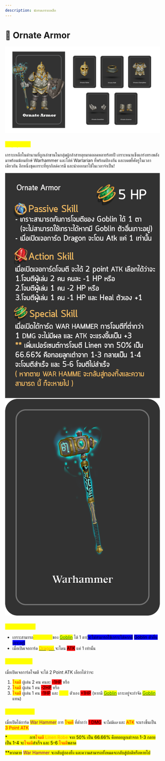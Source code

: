 ```yaml
---
description: นักรบเกราะเหล็ก
---
```


# 🔱 Ornate Armor

![Ornate Armor](<../.gitbook/assets/Ornate Armor.png>)

### <mark style="color:yellow;">ข้อมูลชุดเกราะ</mark>

เกราะเหล็กในตำนานที่ถูกเล่าขานในกลุ่มผู้กล้าสายลุยมาตลอดหลายร้อยปี เกราะหนาแข็งแกร่งทรงพลัง มาพร้อมฆ้อนยักษ์ Warhammer และโล่ห์ Warlarian ที่พร้อมป้องกัน และบดขยี้ศัตรูในเวลาเดียวกัน อีกหนึ่งชุดเกราะที่ทุกกิลด์ควรมี และนำออกมาใช้ในเวลาจำเป็น!

![](<../.gitbook/assets/B (3).png>) ![](<../.gitbook/assets/สำเนาของ warhammer.png>)

### <mark style="color:yellow;">Passive Skill</mark>

* เกราะสามารถ<mark style="color:yellow;">กันการโจมตี</mark>ของ [<mark style="color:green;">Goblin</mark>](../event-card.md#goblin) ได้ 1 ตา(<mark style="background-color:blue;">จะไม่สามารถใช้เกราะได้หากมี</mark> <mark style="color:green;"><mark style="background-color:blue;">Goblin ตัวอื่นเกาะอยู่)<mark style="background-color:blue;"></mark>
* เมื่อเปิดเจอการ์ด [<mark style="color:orange;">Dragon</mark> ](../event-card.md#dragon)จะโดน <mark style="background-color:red;">ATK</mark> แค่ 1 เท่านั้น

### <mark style="color:yellow;">Action Skill</mark>

เมื่อเปิดเจอการ์ดโจมตี จะได้ 2 Point ATK เลือกได้ว่าจะ

1. <mark style="color:red;">โจมตี</mark> ผู้เล่น 2 คน คนละ <mark style="background-color:red;">-1HP</mark> หรือ
2. <mark style="color:red;">โจมตี</mark> ผู้เล่น 1 คน <mark style="background-color:red;">-2HP</mark> หรือ
3. <mark style="color:red;">โจมตี</mark> ผู้เล่น 1 คน <mark style="background-color:red;">-1HP</mark> และ <mark style="color:yellow;">Heal</mark> ตัวเอง <mark style="background-color:red;">+1HP</mark> (หากมี [<mark style="color:green;">Goblin</mark>](../event-card.md#goblin) เกาะอยู่จะกำจัด [<mark style="color:green;">Goblin</mark>](../event-card.md#goblin) แทน)

### <mark style="color:yellow;">Special Skill</mark>

เมื่อเปิดได้การ์ด <mark style="color:purple;">War Hammer</mark> การ <mark style="color:red;">โจมตี</mark> ที่ต่ำกว่า <mark style="background-color:red;">1 DMG</mark> _จะไม่มีผล_ และ <mark style="color:red;">ATK</mark> จะแรงขึ้นเป็น <mark style="color:red;">3 Point ATK</mark>

<mark style="background-color:orange;"><mark style="background-color:yellow;">\*<mark style="background-color:yellow;"></mark><mark style="background-color:orange;"><mark style="color:yellow;background-color:yellow;">เพิ่มเปอร์เซ็นต์<mark style="color:yellow;background-color:yellow;"></mark><mark style="background-color:orange;"><mark style="background-color:yellow;">การ<mark style="background-color:yellow;"></mark><mark style="background-color:orange;"><mark style="color:red;background-color:yellow;">โจมตี<mark style="color:red;background-color:yellow;"></mark> <mark style="background-color:orange;"></mark><mark style="background-color:orange;"></mark> <mark style="background-color:orange;"></mark><mark style="background-color:orange;"><mark style="color:orange;background-color:yellow;">Linen Robe<mark style="color:orange;background-color:yellow;"></mark> <mark style="background-color:orange;"></mark><mark style="background-color:orange;"></mark> <mark style="background-color:orange;"></mark><mark style="background-color:orange;"><mark style="background-color:yellow;">จาก 50% เป็น 66.66% คือทอยลูกเต๋าจาก 1-3 กลายเป็น 1-4 จะ<mark style="background-color:yellow;"></mark><mark style="background-color:orange;"><mark style="color:red;background-color:yellow;">โจมตี<mark style="color:red;background-color:yellow;"></mark><mark style="background-color:orange;"><mark style="background-color:yellow;">สำเร็จ และ 5-6<mark style="background-color:yellow;"></mark> <mark style="background-color:orange;"></mark><mark style="background-color:orange;"></mark> <mark style="background-color:orange;"></mark><mark style="background-color:orange;"><mark style="color:red;background-color:yellow;">โจมตี<mark style="color:red;background-color:yellow;"></mark><mark style="background-color:orange;"><mark style="background-color:yellow;">พลาด<mark style="background-color:yellow;"></mark>

<mark style="background-color:yellow;">\*\*หากตาย</mark> <mark style="background-color:yellow;"></mark> <mark style="background-color:yellow;"></mark><mark style="background-color:yellow;"><mark style="color:purple;background-color:yellow;">War Hammer<mark style="color:purple;background-color:yellow;"></mark> <mark style="background-color:yellow;"></mark><mark style="background-color:yellow;"></mark> <mark style="background-color:yellow;">จะกลับสู่กองทิ้ง และความสามารถทั้งหมดจะกลับสู่ปกติหรือหายไป</mark>
